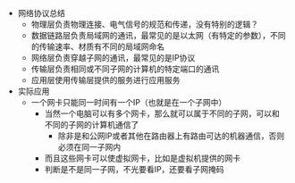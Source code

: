 * 网络协议总结
    * 物理层负责物理连接、电气信号的规范和传递，没有特别的逻辑？
    * 数据链路层负责局域网的通讯，最常见的是以太网（有特定的参数），不同的传输速率、材质有不同的局域网命名
    * 网络层负责穿越子网的通讯，最常见的是IP协议
    * 传输层负责相同或不同子网的计算机的特定端口的通讯
    * 应用层使用传输层提供的服务进行应用服务
* 实际应用
    * 一个网卡只能同一时间有一个IP（也就是在一个子网中）
        * 当然一个电脑可以有多个网卡，那么就可以属于不同的子网，可以和不同的子网的计算机通信了
            * 除非是和公网IP或者其他在路由器上有路由可达的机器通信，否则必须在同一子网内
        * 而且这些网卡可以使虚拟网卡，比如是虚拟机提供的网卡
        * 判断是不是同一子网，不光要看IP，还要看子网掩码
